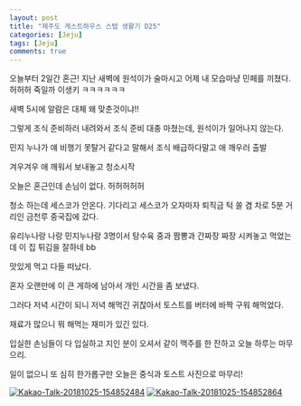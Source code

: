 ```yaml
---
layout: post
title: "제주도 게스트하우스 스텝 생활기 D25" 
categories: [Jeju]
tags: [Jeju]
comments: true
---
```


<div> 
<p>
오늘부터 2일간 혼근! 
지난 새벽에 원석이가 술마시고 어제 내 모습마냥 민페를 끼쳤다. 
허허허 
죽일까 이생키 ㅋㅋㅋㅋㅋㅋ 

새벽 5시에 알람은 대체 왜 맞춘것이냐!! 

그렇게 조식 준비하러 내려와서 조식 준비 대충 마쳤는데, 
원석이가 일어나지 않는다. 

민지 누나가 얘 비행기 못탈거 같다고 말해서 
조식 배급하다말고 애 깨우러 출발 

겨우겨우 애 깨워서 보내놓고 청소시작 

오늘은 혼근인데 손님이 없다. 
허허허허허 

청소 하는데 세스코가 안온다. 
기다리고 세스코가 오자마자 
퇴직금 턱 쏠 겸 차로 5분 거리인 금천루 중국집에 갔다. 

유리누나랑 나랑 민지누나랑 3명이서 
탕수육 중과 짬뽕과 간짜장 짜장 시켜놓고 먹었는데 
이 집 튀김을 잘하네 bb 

맛있게 먹고 다들 떠났다. 

혼자 오랜만에 이 큰 게하에 남아서 
개인 시간을 좀 보냈다. 

그러다 저녁 시간이 되니 저녁 해먹긴 귀찮아서 
토스트를 버터에 바짝 구워 해먹었다. 

재료가 많으니 뭐 해먹는 재미가 있긴 있다. 

입실한 손님들이 다 입실하고 
지인 분이 오셔서 같이 맥주를 한 잔하고 
오늘 하루는 마무으리. 

일이 없으니 또 심히 한가롭구만 
오늘은 중식과 토스트 사진으로 마무리! 

</p>
<a href="https://ibb.co/d63diA"><img src="https://preview.ibb.co/fedB3A/Kakao-Talk-20181025-154852484.jpg" alt="Kakao-Talk-20181025-154852484" border="0"></a>
<a href="https://ibb.co/m7WW3A"><img src="https://preview.ibb.co/byxSbV/Kakao-Talk-20181025-154852864.jpg" alt="Kakao-Talk-20181025-154852864" border="0"></a>

</div>

